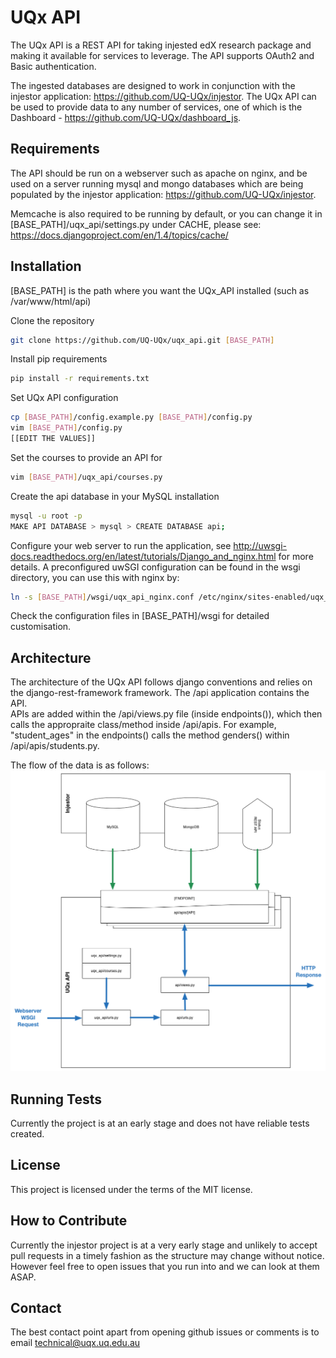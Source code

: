 UQx API
======== 
The UQx API is a REST API for taking injested edX research package and making it available for services to leverage.  The API
supports OAuth2 and Basic authentication.  

The ingested databases are designed to work in conjunction with the injestor application: https://github.com/UQ-UQx/injestor.  The UQx API
can be used to provide data to any number of services, one of which is the Dashboard - https://github.com/UQ-UQx/dashboard_js.


Requirements
---------------------
The API should be run on a webserver such as apache on nginx, and be used on a server running mysql and mongo databases which are
being populated by the injestor application: https://github.com/UQ-UQx/injestor.

Memcache is also required to be running by default, or you can change it in [BASE_PATH]/uqx_api/settings.py under CACHE, please see:
https://docs.djangoproject.com/en/1.4/topics/cache/

Installation
---------------------
[BASE_PATH] is the path where you want the UQx_API installed (such as /var/www/html/api)

Clone the repository
```bash
git clone https://github.com/UQ-UQx/uqx_api.git [BASE_PATH]
```
Install pip requirements
```bash
pip install -r requirements.txt
```
Set UQx API configuration
```bash
cp [BASE_PATH]/config.example.py [BASE_PATH]/config.py
vim [BASE_PATH]/config.py
[[EDIT THE VALUES]]
```
Set the courses to provide an API for
```bash
vim [BASE_PATH]/uqx_api/courses.py
```
Create the api database in your MySQL installation
```bash
mysql -u root -p
MAKE API DATABASE > mysql > CREATE DATABASE api;
```
Configure your web server to run the application, see http://uwsgi-docs.readthedocs.org/en/latest/tutorials/Django_and_nginx.html for more details.
A preconfigured uwSGI configuration can be found in the wsgi directory, you can use this with nginx by:
```bash
ln -s [BASE_PATH]/wsgi/uqx_api_nginx.conf /etc/nginx/sites-enabled/uqx_api_nginx.conf
```
Check the configuration files in [BASE_PATH]/wsgi for detailed customisation.

Architecture
---------------------
The architecture of the UQx API follows django conventions and relies on the django-rest-framework framework.  The /api application contains the API.  
APIs are added within the /api/views.py file (inside endpoints()), which then calls the appropraite class/method inside /api/apis.  For example, "student_ages"
in the endpoints() calls the method genders() within /api/apis/students.py.

The flow of the data is as follows:
![UQx API Architecture](/README_ARCHITECTURE_IMAGE.png?raw=true "UQx API Architecture")

Running Tests
---------------------
Currently the project is at an early stage and does not have reliable tests created.

License
---------------------
This project is licensed under the terms of the MIT license.

How to Contribute
---------------------
Currently the injestor project is at a very early stage and unlikely to accept pull requests
in a timely fashion as the structure may change without notice.
However feel free to open issues that you run into and we can look at them ASAP.

Contact
---------------------
The best contact point apart from opening github issues or comments is to email 
technical@uqx.uq.edu.au